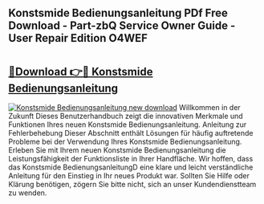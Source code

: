## Konstsmide Bedienungsanleitung PDf Free Download - Part-zbQ Service Owner Guide - User Repair Edition O4WEF

# <h2><a href="http://df5h4lo.blite.top/?on=Konstsmide+Bedienungsanleitung">🔗Download 👉🔴 Konstsmide Bedienungsanleitung</a></h2>

[![Konstsmide Bedienungsanleitung new download](https://i.imgur.com/lujVjoI.png)](http://df5h4lo.blite.top/?on=Konstsmide+Bedienungsanleitung)
Willkommen in der Zukunft Dieses Benutzerhandbuch zeigt die innovativen Merkmale und Funktionen Ihres neuen Konstsmide Bedienungsanleitung. Anleitung zur Fehlerbehebung Dieser Abschnitt enthält Lösungen für häufig auftretende Probleme bei der Verwendung Ihres Konstsmide Bedienungsanleitung. Erleben Sie mit Ihrem neuen Konstsmide Bedienungsanleitung die Leistungsfähigkeit der Funktionsliste in Ihrer Handfläche. Wir hoffen, dass das Konstsmide BedienungsanleitungD eine klare und leicht verständliche Anleitung für den Einstieg in Ihr neues Produkt war. Sollten Sie Hilfe oder Klärung benötigen, zögern Sie bitte nicht, sich an unser Kundendienstteam zu wenden.
